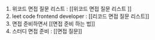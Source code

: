 1. 위코드 면접 질문 리스트  : [[위코드 면접 질문 리스트 ]]
2. leet code frontend developer : [[리코드 면접 질문 리스트]]
3. 면접 준비하면서 [[면접 준비 하는 법]]
4. 스터디 면접 준비 : [[면접 질문]]


